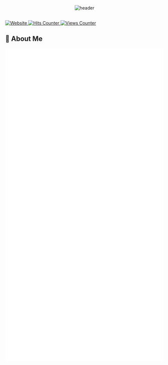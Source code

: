 <div align="center">
  <picture>  
    <img src="https://github.com/natainditama/natainditama/assets/81244669/520be042-a742-4bee-97cf-b315cd5fec4c" alt="header" />
  </picture>
</div>

<br />

<p align="left">
    <a href="https://natainditama.pages.dev">
      <img src="https://img.shields.io/website?url=http%3A%2F%2Fnatainditama.pages.dev&up_color=%232563eb&labelColor=%23595959&label=Website" alt="Website" />
    </a>
    <a href="https://github.com/natainditama/">
      <img
        src="https://hits.seeyoufarm.com/api/count/incr/badge.svg?url=https%3A%2F%2Fgithub.com%2Fnatainditama1212%2Fhit-counter&count_bg=%232563eb&title_bg=%23595959&title=Hits"
        alt="Hits Counter" />
    </a>
    <a href="https://github.com/natainditama/">
      <img src="https://komarev.com/ghpvc/?username=natainditama&color=2563eb&label=Profile+Views" alt="Views Counter" />
    </a>
</p>

<!-- About Me -->

## 🌟 About Me

<picture>
  <img src="./github-metrics.svg" alt="Metrics">
</picture>
